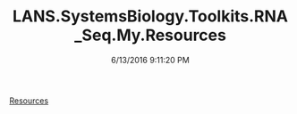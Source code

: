 ﻿---
title: LANS.SystemsBiology.Toolkits.RNA_Seq.My.Resources
date: 6/13/2016 9:11:20 PM
---

[Resources](T-LANS.SystemsBiology.Toolkits.RNA_Seq.My.Resources.Resources.html)
